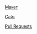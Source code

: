 [Макет](https://disk.yandex.ru/d/P8zOCa68d6wnnQ)

[Сайт](https://frankywoo.movies.nomoredomains.sbs)

[Pull Requests](https://github.com/FrankyWo/movies-explorer-frontend/pull/2)